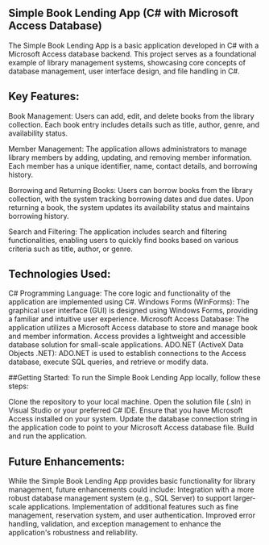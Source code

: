 ## Simple Book Lending App (C# with Microsoft Access Database)
The Simple Book Lending App is a basic application developed in C# with a Microsoft Access database backend. This project serves as a foundational example of library management systems, showcasing core concepts of database management, user interface design, and file handling in C#.

## Key Features:
Book Management: Users can add, edit, and delete books from the library collection. Each book entry includes details such as title, author, genre, and availability status.

Member Management: The application allows administrators to manage library members by adding, updating, and removing member information. Each member has a unique identifier, name, contact details, and borrowing history.

Borrowing and Returning Books: Users can borrow books from the library collection, with the system tracking borrowing dates and due dates. Upon returning a book, the system updates its availability status and maintains borrowing history.

Search and Filtering: The application includes search and filtering functionalities, enabling users to quickly find books based on various criteria such as title, author, or genre.

## Technologies Used:
C# Programming Language: The core logic and functionality of the application are implemented using C#.
Windows Forms (WinForms): The graphical user interface (GUI) is designed using Windows Forms, providing a familiar and intuitive user experience.
Microsoft Access Database: The application utilizes a Microsoft Access database to store and manage book and member information. Access provides a lightweight and accessible database solution for small-scale applications.
ADO.NET (ActiveX Data Objects .NET): ADO.NET is used to establish connections to the Access database, execute SQL queries, and retrieve or modify data.

##Getting Started:
To run the Simple Book Lending App locally, follow these steps:

Clone the repository to your local machine.
Open the solution file (.sln) in Visual Studio or your preferred C# IDE.
Ensure that you have Microsoft Access installed on your system.
Update the database connection string in the application code to point to your Microsoft Access database file.
Build and run the application.

## Future Enhancements:
While the Simple Book Lending App provides basic functionality for library management, future enhancements could include:
Integration with a more robust database management system (e.g., SQL Server) to support larger-scale applications.
Implementation of additional features such as fine management, reservation system, and user authentication.
Improved error handling, validation, and exception management to enhance the application's robustness and reliability.
